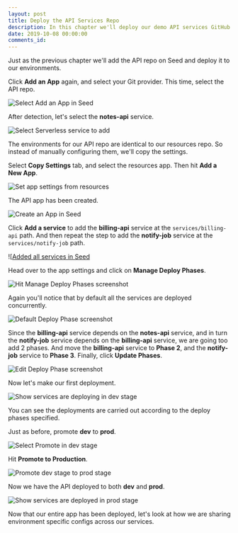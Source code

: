 ```yaml
---
layout: post
title: Deploy the API Services Repo
description: In this chapter we'll deploy our demo API services GitHub repo of our Serverless app to multiple AWS environments. We'll be using Seed to manage our deployments and environments.
date: 2019-10-08 00:00:00
comments_id: 
---
```


Just as the previous chapter we'll add the API repo on Seed and deploy it to our environments.

Click **Add an App** again, and select your Git provider. This time, select the API repo.

![Select Add an App in Seed](/assets/best-practices/deploy-envs-21.png)

After detection, let's select the **notes-api** service.

![Select Serverless service to add](/assets/best-practices/deploy-envs-22.png)

The environments for our API repo are identical to our resources repo. So instead of manually configuring them, we'll copy the settings.

Select **Copy Settings** tab, and select the resources app. Then hit **Add a New App**.

![Set app settings from resources](/assets/best-practices/deploy-envs-23.png)

The API app has been created.

![Create an App in Seed](/assets/best-practices/deploy-envs-24.png)

Click **Add a service** to add the **billing-api** service at the `services/billing-api` path. And then repeat the step to add the **notify-job** service at the `services/notify-job` path.

![[Added all services in Seed](/assets/best-practices/deploy-envs-25.png)

Head over to the app settings and click on **Manage Deploy Phases**.

![Hit Manage Deploy Phases screenshot](/assets/best-practices/deploy-envs-26.png)

Again you'll notice that by default all the services are deployed concurrently.

![Default Deploy Phase screenshot](/assets/best-practices/deploy-envs-27.png)

Since the **billing-api** service depends on the **notes-api** service, and in turn the **notify-job** service depends on the **billing-api** service, we are going too add 2 phases. And move the **billing-api** service to **Phase 2**, and the **notify-job** service to **Phase 3**. Finally, click **Update Phases**.

![Edit Deploy Phase screenshot](/assets/best-practices/deploy-envs-28.png)

Now let's make our first deployment.

![Show services are deploying in dev stage](/assets/best-practices/deploy-envs-29.png)

You can see the deployments are carried out according to the deploy phases specified.

Just as before, promote **dev** to **prod**.

![Select Promote in dev stage](/assets/best-practices/deploy-envs-30.png)

Hit **Promote to Production**.

![Promote dev stage to prod stage](/assets/best-practices/deploy-envs-31.png)

Now we have the API deployed to both **dev** and **prod**.

![Show services are deployed in prod stage](/assets/best-practices/deploy-envs-32.png)

Now that our entire app has been deployed, let's look at how we are sharing environment specific configs across our services.
